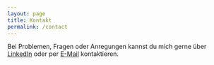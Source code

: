 ```yaml
---
layout: page
title: Kontakt
permalink: /contact
---
```

<div>
    Bei Problemen, Fragen oder Anregungen kannst du mich gerne über 
    <a href="https://de.linkedin.com/in/marco-rost" target="_blank">LinkedIn</a> oder per 
    <a href="mailto:m.r.avuf0@slmails.com">E-Mail</a> kontaktieren.
</div>
